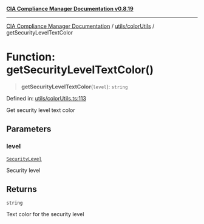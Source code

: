[**CIA Compliance Manager Documentation v0.8.19**](../../../README.md)

***

[CIA Compliance Manager Documentation](../../../modules.md) / [utils/colorUtils](../README.md) / getSecurityLevelTextColor

# Function: getSecurityLevelTextColor()

> **getSecurityLevelTextColor**(`level`): `string`

Defined in: [utils/colorUtils.ts:113](https://github.com/Hack23/cia-compliance-manager/blob/8a17389ebf0d2a027875b835eec814811b99abcc/src/utils/colorUtils.ts#L113)

Get security level text color

## Parameters

### level

[`SecurityLevel`](../../../types/cia/type-aliases/SecurityLevel.md)

Security level

## Returns

`string`

Text color for the security level
